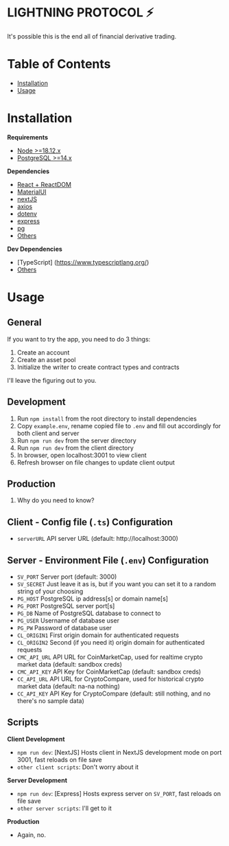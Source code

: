 # LIGHTNING PROTOCOL ⚡
It's possible this is the end all of financial derivative trading.

# Table of Contents
* [Installation](#installation)
* [Usage](#usage)

# Installation
**Requirements**
* [Node >=18.12.x](https://nodejs.org/en/)
* [PostgreSQL >=14.x](https://www.postgresql.org/download/)

**Dependencies**
* [React + ReactDOM](https://reactjs.org/)
* [MaterialUI](https://mui.com/)
* [nextJS](https://nextjs.org/)
* [axios](https://axios-http.com/)
* [dotenv](https://www.npmjs.com/package/dotenv)
* [express](https://expressjs.com/)
* [pg](https://www.npmjs.com/package/pg)
* [Others](https://www.google.com/search?q=npm+install)

**Dev Dependencies**
* [TypeScript] (https://www.typescriptlang.org/)
* [Others](https://www.google.com/search?q=npm+install+dev)

# Usage

## General
If you want to try the app, you need to do 3 things:
1. Create an account
2. Create an asset pool
3. Initialize the writer to create contract types and contracts

I'll leave the figuring out to you.

## Development
1. Run `npm install` from the root directory to install dependencies
2. Copy `example.env`, rename copied file to `.env` and fill out accordingly for both client and server
3. Run `npm run dev` from the server directory
3. Run `npm run dev` from the client directory
4. In browser, open localhost:3001 to view client
5. Refresh browser on file changes to update client output

## Production
1. Why do you need to know?

## Client - Config file (`.ts`) Configuration
* `serverURL` API server URL (default: http://localhost:3000)

## Server - Environment File (`.env`) Configuration
* `SV_PORT` Server port (default: 3000)
* `SV_SECRET` Just leave it as is, but if you want you can set it to a random string of your choosing
* `PG_HOST` PostgreSQL ip address[s] or domain name[s]
* `PG_PORT` PostgreSQL server port[s]
* `PG_DB` Name of PostgreSQL database to connect to
* `PG_USER` Username of database user
* `PG_PW` Password of database user
* `CL_ORIGIN1` First origin domain for authenticated requests
* `CL_ORIGIN2` Second (if you need it) origin domain for authenticated requests
* `CMC_API_URL` API URL for CoinMarketCap, used for realtime crypto market data (default: sandbox creds)
* `CMC_API_KEY` API Key for CoinMarketCap (default: sandbox creds)
* `CC_API_URL` API URL for CryptoCompare, used for historical crypto market data (default: na-na nothing)
* `CC_API_KEY` API Key for CryptoCompare (default: still nothing, and no there's no sample data)


## Scripts

**Client Development**
* `npm run dev`: [NextJS] Hosts client in NextJS development mode on port 3001, fast reloads on file save
* `other client scripts`: Don't worry about it

**Server Development**
* `npm run dev`: [Express] Hosts express server on `SV_PORT`, fast reloads on file save
* `other server scripts`: I'll get to it

**Production**
* Again, no.
